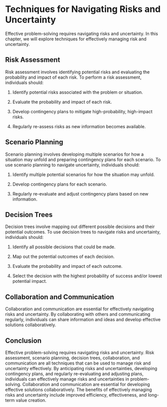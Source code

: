 Techniques for Navigating Risks and Uncertainty
============================================================================================

Effective problem-solving requires navigating risks and uncertainty. In this chapter, we will explore techniques for effectively managing risk and uncertainty.

Risk Assessment
---------------

Risk assessment involves identifying potential risks and evaluating the probability and impact of each risk. To perform a risk assessment, individuals should:

1. Identify potential risks associated with the problem or situation.

2. Evaluate the probability and impact of each risk.

3. Develop contingency plans to mitigate high-probability, high-impact risks.

4. Regularly re-assess risks as new information becomes available.

Scenario Planning
-----------------

Scenario planning involves developing multiple scenarios for how a situation may unfold and preparing contingency plans for each scenario. To use scenario planning to navigate uncertainty, individuals should:

1. Identify multiple potential scenarios for how the situation may unfold.

2. Develop contingency plans for each scenario.

3. Regularly re-evaluate and adjust contingency plans based on new information.

Decision Trees
--------------

Decision trees involve mapping out different possible decisions and their potential outcomes. To use decision trees to navigate risks and uncertainty, individuals should:

1. Identify all possible decisions that could be made.

2. Map out the potential outcomes of each decision.

3. Evaluate the probability and impact of each outcome.

4. Select the decision with the highest probability of success and/or lowest potential impact.

Collaboration and Communication
-------------------------------

Collaboration and communication are essential for effectively navigating risks and uncertainty. By collaborating with others and communicating regularly, individuals can share information and ideas and develop effective solutions collaboratively.

Conclusion
----------

Effective problem-solving requires navigating risks and uncertainty. Risk assessment, scenario planning, decision trees, collaboration, and communication are all techniques that can be used to manage risk and uncertainty effectively. By anticipating risks and uncertainties, developing contingency plans, and regularly re-evaluating and adjusting plans, individuals can effectively manage risks and uncertainties in problem-solving. Collaboration and communication are essential for developing effective solutions collaboratively. The benefits of effectively managing risks and uncertainty include improved efficiency, effectiveness, and long-term value creation.

